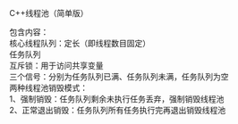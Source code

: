 C++线程池（简单版）

包含内容：\
核心线程队列：定长（即线程数目固定）\
任务队列\
互斥锁：用于访问共享变量\
三个信号：分别为任务队列已满、任务队列未满，任务队列为空\
两种线程池销毁模式：\
1、强制销毁：任务队列剩余未执行任务丢弃，强制销毁线程池\
2、正常退出销毁：任务队列所有任务执行完再退出销毁线程池